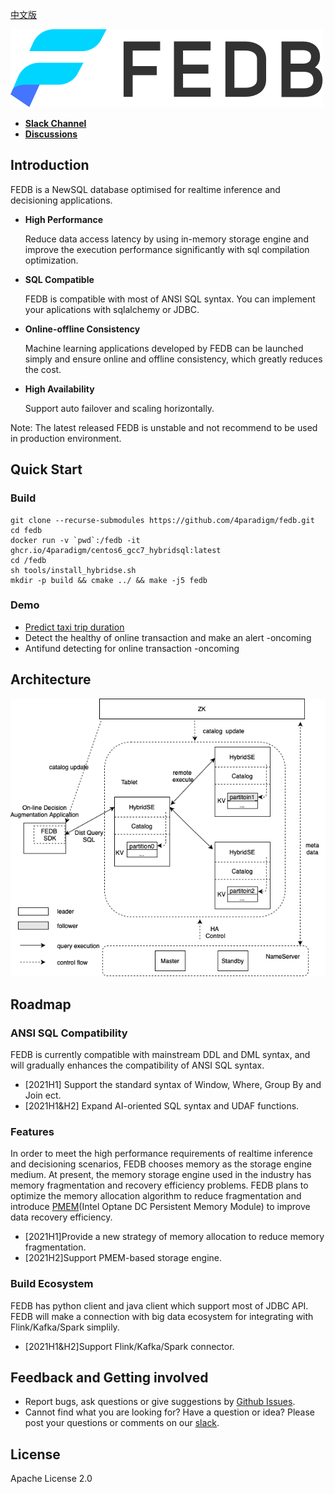 [中文版](README_cn.md)

![](images/fedb_black.png)

- [**Slack Channel**](https://hybridsql-ws.slack.com/archives/C01R7L7AL3W)
- [**Discussions**](https://github.com/4paradigm/fedb/discussions)

## Introduction

FEDB is a NewSQL database optimised for realtime inference and decisioning applications.

- __High Performance__

   Reduce data access latency by using in-memory storage engine and improve the execution performance significantly with sql compilation optimization.

- __SQL Compatible__

   FEDB is compatible with most of ANSI SQL syntax. You can implement your aplications with sqlalchemy or JDBC.

- __Online-offline Consistency__

   Machine learning applications developed by FEDB can be launched simply and ensure online and offline consistency, which greatly reduces the cost.

- __High Availability__

   Support auto failover and scaling horizontally.

Note: The latest released FEDB is unstable and not recommend to be used in production environment.

## Quick Start

### Build

```
git clone --recurse-submodules https://github.com/4paradigm/fedb.git
cd fedb
docker run -v `pwd`:/fedb -it ghcr.io/4paradigm/centos6_gcc7_hybridsql:latest
cd /fedb
sh tools/install_hybridse.sh
mkdir -p build && cmake ../ && make -j5 fedb
```

### Demo

* [Predict taxi trip duration](https://github.com/4paradigm/DemoApps/tree/main/predict-taxi-trip-duration)
* Detect the healthy of online transaction and make an alert -oncoming
* Antifund detecting for online transaction -oncoming

## Architecture

![Architecture](images/fedb_arch.png)  

## Roadmap

### ANSI SQL Compatibility

FEDB is currently compatible with mainstream DDL and DML syntax, and will gradually enhances the compatibility of ANSI SQL syntax.

* [2021H1] Support the standard syntax of Window, Where, Group By and Join ect.
* [2021H1&H2] Expand AI-oriented SQL syntax and UDAF functions.

### Features

In order to meet the high performance requirements of realtime inference and decisioning scenarios, FEDB chooses memory as the storage engine medium. At present, the memory storage engine used in the industry has memory fragmentation and recovery efficiency problems. FEDB plans to optimize the memory allocation algorithm to reduce fragmentation and introduce [PMEM](https://www.intel.com/content/www/us/en/architecture-and-technology/optane-dc-persistent-memory.html)(Intel Optane DC Persistent Memory Module) to improve data recovery efficiency.

* [2021H1]Provide a new strategy of memory allocation to reduce memory fragmentation.
* [2021H2]Support PMEM-based storage engine.

### Build Ecosystem
FEDB has python client and java client which support most of JDBC API. FEDB will make a connection with big data ecosystem for integrating with Flink/Kafka/Spark simplily.

* [2021H1&H2]Support Flink/Kafka/Spark connector.


## Feedback and Getting involved
* Report bugs, ask questions or give suggestions by [Github Issues](https://github.com/4paradigm/fedb/issues/new).
* Cannot find what you are looking for? Have a question or idea? Please post your questions or comments on our [slack](https://hybridsql-ws.slack.com/archives/C01R7L7AL3W).

## License
Apache License 2.0